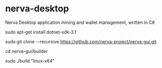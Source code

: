 # nerva-desktop

Nerva Desktop application mining and wallet management, written in C#

sudo apt-get install dotnet-sdk-3.1

sudo git clone --recursive https://github.com/nerva-project/nerva-gui.git

cd nerva-gui/builder

sudo ./build "linux-x64"
